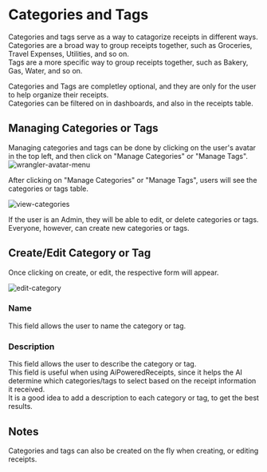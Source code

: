 # Categories and Tags

Categories and tags serve as a way to catagorize receipts in different ways.  
Categories are a broad way to group receipts together, such as Groceries, Travel Expenses, Utilities, and so on.  
Tags are a more specific way to group receipts together, such as Bakery, Gas, Water, and so on.

Categories and Tags are completley optional, and they are only for the user to help organize their receipts.  
Categories can be filtered on in dashboards, and also in the receipts table.

## Managing Categories or Tags

Managing categories and tags can be done by clicking on the user's avatar in the top left, and then click on "Manage Categories" or "Manage Tags".
![wrangler-avatar-menu](/img/wrangler-avatar-menu.png)

After clicking on "Manage Categories" or "Manage Tags", users will see the categories or tags table.

![view-categories](/img/categories-and-tags/view-categories.png)

If the user is an Admin, they will be able to edit, or delete categories or tags. Everyone, however, can create new categories or tags.

## Create/Edit Category or Tag

Once clicking on create, or edit, the respective form will appear.

![edit-category](/img/categories-and-tags/edit-category.png)

### Name

This field allows the user to name the category or tag.

### Description

This field allows the user to describe the category or tag.  
This field is useful when using AiPoweredReceipts, since it helps the AI determine which categories/tags to select based on the receipt information it received.  
It is a good idea to add a description to each category or tag, to get the best results.

## Notes

Categories and tags can also be created on the fly when creating, or editing receipts.
